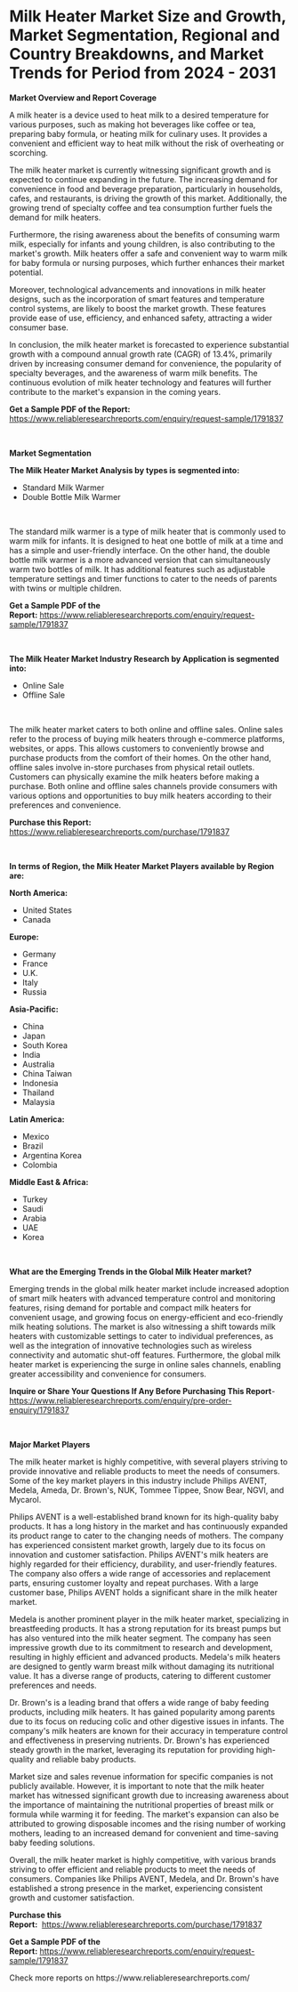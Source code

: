 <p><h1>Milk Heater Market Size and Growth, Market Segmentation, Regional and Country Breakdowns, and Market Trends for Period from 2024 -  2031</h1></p><p><strong>Market Overview and Report Coverage</strong></p>
<p><p>A milk heater is a device used to heat milk to a desired temperature for various purposes, such as making hot beverages like coffee or tea, preparing baby formula, or heating milk for culinary uses. It provides a convenient and efficient way to heat milk without the risk of overheating or scorching.</p><p>The milk heater market is currently witnessing significant growth and is expected to continue expanding in the future. The increasing demand for convenience in food and beverage preparation, particularly in households, cafes, and restaurants, is driving the growth of this market. Additionally, the growing trend of specialty coffee and tea consumption further fuels the demand for milk heaters.</p><p>Furthermore, the rising awareness about the benefits of consuming warm milk, especially for infants and young children, is also contributing to the market's growth. Milk heaters offer a safe and convenient way to warm milk for baby formula or nursing purposes, which further enhances their market potential.</p><p>Moreover, technological advancements and innovations in milk heater designs, such as the incorporation of smart features and temperature control systems, are likely to boost the market growth. These features provide ease of use, efficiency, and enhanced safety, attracting a wider consumer base.</p><p>In conclusion, the milk heater market is forecasted to experience substantial growth with a compound annual growth rate (CAGR) of 13.4%, primarily driven by increasing consumer demand for convenience, the popularity of specialty beverages, and the awareness of warm milk benefits. The continuous evolution of milk heater technology and features will further contribute to the market's expansion in the coming years.</p></p>
<p><strong>Get a Sample PDF of the Report:</strong> <a href="https://www.reliableresearchreports.com/enquiry/request-sample/1791837">https://www.reliableresearchreports.com/enquiry/request-sample/1791837</a></p>
<p>&nbsp;</p>
<p><strong>Market Segmentation</strong></p>
<p><strong>The Milk Heater Market Analysis by types is segmented into:</strong></p>
<p><ul><li>Standard Milk Warmer</li><li>Double Bottle Milk Warmer</li></ul></p>
<p>&nbsp;</p>
<p><p>The standard milk warmer is a type of milk heater that is commonly used to warm milk for infants. It is designed to heat one bottle of milk at a time and has a simple and user-friendly interface. On the other hand, the double bottle milk warmer is a more advanced version that can simultaneously warm two bottles of milk. It has additional features such as adjustable temperature settings and timer functions to cater to the needs of parents with twins or multiple children.</p></p>
<p><strong>Get a Sample PDF of the Report:</strong>&nbsp;<a href="https://www.reliableresearchreports.com/enquiry/request-sample/1791837">https://www.reliableresearchreports.com/enquiry/request-sample/1791837</a></p>
<p>&nbsp;</p>
<p><strong>The Milk Heater Market Industry Research by Application is segmented into:</strong></p>
<p><ul><li>Online Sale</li><li>Offline Sale</li></ul></p>
<p>&nbsp;</p>
<p><p>The milk heater market caters to both online and offline sales. Online sales refer to the process of buying milk heaters through e-commerce platforms, websites, or apps. This allows customers to conveniently browse and purchase products from the comfort of their homes. On the other hand, offline sales involve in-store purchases from physical retail outlets. Customers can physically examine the milk heaters before making a purchase. Both online and offline sales channels provide consumers with various options and opportunities to buy milk heaters according to their preferences and convenience.</p></p>
<p><strong>Purchase this Report:</strong>&nbsp; <a href="https://www.reliableresearchreports.com/purchase/1791837">https://www.reliableresearchreports.com/purchase/1791837</a></p>
<p>&nbsp;</p>
<p><strong>In terms of Region, the Milk Heater Market Players available by Region are:</strong></p>
<p>
    <p> <strong> North America: </strong>
        <ul>
            <li>United States</li>
            <li>Canada</li>
        </ul>
        </p> 
    <p> <strong> Europe: </strong>
        <ul>
            <li>Germany</li>
            <li>France</li>
            <li>U.K.</li>
            <li>Italy</li>
            <li>Russia</li>
        </ul>
        </p> 
    <p> <strong> Asia-Pacific: </strong>
        <ul>
            <li>China</li>
            <li>Japan</li>
            <li>South Korea</li>
            <li>India</li>
            <li>Australia</li>
            <li>China Taiwan</li>
            <li>Indonesia</li>
            <li>Thailand</li>
            <li>Malaysia</li>
        </ul>
        </p> 
    <p> <strong> Latin America: </strong>
        <ul>
            <li>Mexico</li>
            <li>Brazil</li>
            <li>Argentina Korea</li>
            <li>Colombia</li>
        </ul>
        </p> 
    <p> <strong> Middle East & Africa: </strong>
        <ul>
            <li>Turkey</li>
            <li>Saudi</li>
            <li>Arabia</li>
            <li>UAE</li>
            <li>Korea</li>
        </ul>
    </p>
    </p>
<p>&nbsp;</p>
<p><strong>What are the Emerging Trends in the Global Milk Heater market?</strong></p>
<p><p>Emerging trends in the global milk heater market include increased adoption of smart milk heaters with advanced temperature control and monitoring features, rising demand for portable and compact milk heaters for convenient usage, and growing focus on energy-efficient and eco-friendly milk heating solutions. The market is also witnessing a shift towards milk heaters with customizable settings to cater to individual preferences, as well as the integration of innovative technologies such as wireless connectivity and automatic shut-off features. Furthermore, the global milk heater market is experiencing the surge in online sales channels, enabling greater accessibility and convenience for consumers.</p></p>
<p><strong>Inquire or Share Your Questions If Any Before Purchasing This Report</strong>- <a href="https://www.reliableresearchreports.com/enquiry/pre-order-enquiry/1791837">https://www.reliableresearchreports.com/enquiry/pre-order-enquiry/1791837</a></p>
<p>&nbsp;</p>
<p><strong>Major Market Players</strong></p>
<p><p>The milk heater market is highly competitive, with several players striving to provide innovative and reliable products to meet the needs of consumers. Some of the key market players in this industry include Philips AVENT, Medela, Ameda, Dr. Brown's, NUK, Tommee Tippee, Snow Bear, NGVI, and Mycarol.</p><p>Philips AVENT is a well-established brand known for its high-quality baby products. It has a long history in the market and has continuously expanded its product range to cater to the changing needs of mothers. The company has experienced consistent market growth, largely due to its focus on innovation and customer satisfaction. Philips AVENT's milk heaters are highly regarded for their efficiency, durability, and user-friendly features. The company also offers a wide range of accessories and replacement parts, ensuring customer loyalty and repeat purchases. With a large customer base, Philips AVENT holds a significant share in the milk heater market.</p><p>Medela is another prominent player in the milk heater market, specializing in breastfeeding products. It has a strong reputation for its breast pumps but has also ventured into the milk heater segment. The company has seen impressive growth due to its commitment to research and development, resulting in highly efficient and advanced products. Medela's milk heaters are designed to gently warm breast milk without damaging its nutritional value. It has a diverse range of products, catering to different customer preferences and needs.</p><p>Dr. Brown's is a leading brand that offers a wide range of baby feeding products, including milk heaters. It has gained popularity among parents due to its focus on reducing colic and other digestive issues in infants. The company's milk heaters are known for their accuracy in temperature control and effectiveness in preserving nutrients. Dr. Brown's has experienced steady growth in the market, leveraging its reputation for providing high-quality and reliable baby products.</p><p>Market size and sales revenue information for specific companies is not publicly available. However, it is important to note that the milk heater market has witnessed significant growth due to increasing awareness about the importance of maintaining the nutritional properties of breast milk or formula while warming it for feeding. The market's expansion can also be attributed to growing disposable incomes and the rising number of working mothers, leading to an increased demand for convenient and time-saving baby feeding solutions.</p><p>Overall, the milk heater market is highly competitive, with various brands striving to offer efficient and reliable products to meet the needs of consumers. Companies like Philips AVENT, Medela, and Dr. Brown's have established a strong presence in the market, experiencing consistent growth and customer satisfaction.</p></p>
<p><strong>Purchase this Report:</strong>&nbsp;&nbsp;<a href="https://www.reliableresearchreports.com/purchase/1791837">https://www.reliableresearchreports.com/purchase/1791837</a></p>
<p></p>
<p><strong>Get a Sample PDF of the Report:</strong>&nbsp;<a href="https://www.reliableresearchreports.com/enquiry/request-sample/1791837">https://www.reliableresearchreports.com/enquiry/request-sample/1791837</a></p>
<p>Check more reports on https://www.reliableresearchreports.com/</p>